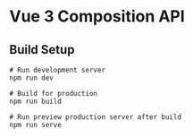 # Vue 3 Composition API

## Build Setup

```
# Run development server
npm run dev

# Build for production
npm run build

# Run preview production server after build
npm run serve
```
